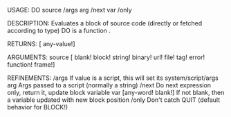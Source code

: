 USAGE:
     DO source /args arg /next var /only

DESCRIPTION:
     Evaluates a block of source code (directly or fetched according to type)
     DO is a function .

RETURNS: [<opt> any-value!]

ARGUMENTS:
    source [<opt> blank! block! string! binary! url! file! tag! error! function! frame!]

REFINEMENTS:
    /args
        If value is a script, this will set its system/script/args
    arg
        Args passed to a script (normally a string)
    /next
        Do next expression only, return it, update block variable
    var [any-word! blank!]
        If not blank, then a variable updated with new block position
    /only
        Don't catch QUIT (default behavior for BLOCK!)

